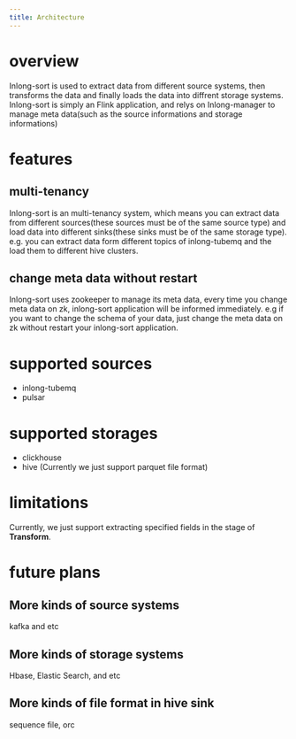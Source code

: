 ```yaml
---
title: Architecture
---
```


# overview
Inlong-sort is used to extract data from different source systems, then transforms the data and finally loads the data into diffrent storage systems.
Inlong-sort is simply an Flink application, and relys on Inlong-manager to manage meta data(such as the source informations and storage informations)

# features
## multi-tenancy
Inlong-sort is an multi-tenancy system, which means you can extract data from different sources(these sources must be of the same source type) and load data into different sinks(these sinks must be of the same storage type).
e.g. you can extract data form different topics of inlong-tubemq and the load them to different hive clusters.

## change meta data without restart
Inlong-sort uses zookeeper to manage its meta data, every time you change meta data on zk, inlong-sort application will be informed immediately.
e.g if you want to change the schema of your data, just change the meta data on zk without restart your inlong-sort application.

# supported sources
- inlong-tubemq
- pulsar

# supported storages
- clickhouse
- hive (Currently we just support parquet file format)

# limitations
Currently, we just support extracting specified fields in the stage of **Transform**.

# future plans
## More kinds of source systems
kafka and etc

## More kinds of storage systems
Hbase, Elastic Search, and etc

## More kinds of file format in hive sink
sequence file, orc